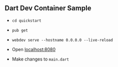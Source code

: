 ## Dart Dev Container Sample

* `cd quickstart`
* `pub get`
* `webdev serve --hostname 0.0.0.0 --live-reload`

* Open [localhost:8080](http://localhost:8080)

* Make changes to `main.dart`